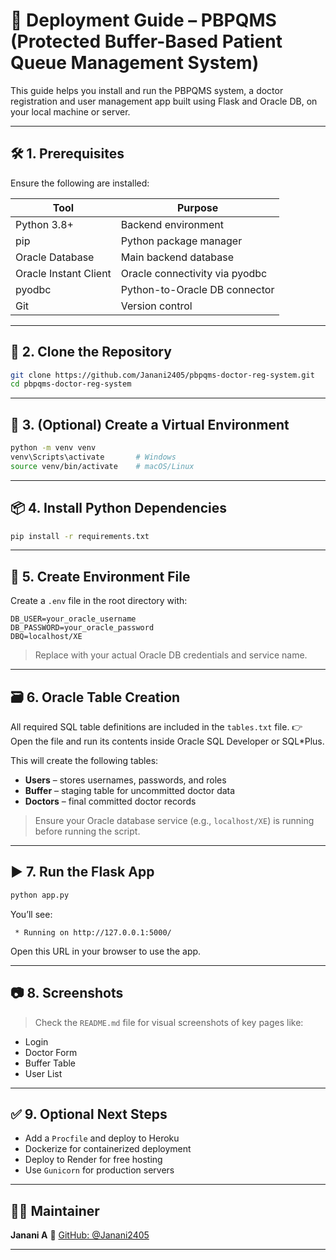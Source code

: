 # 🚀 Deployment Guide – PBPQMS (Protected Buffer-Based Patient Queue Management System)

This guide helps you install and run the PBPQMS system, a doctor registration and user management app built using Flask and Oracle DB, on your local machine or server.

---

## 🛠️ 1. Prerequisites

Ensure the following are installed:

| Tool                  | Purpose                            |
|-----------------------|-------------------------------------|
| Python 3.8+           | Backend environment                 |
| pip                   | Python package manager              |
| Oracle Database       | Main backend database               |
| Oracle Instant Client | Oracle connectivity via pyodbc      |
| pyodbc                | Python-to-Oracle DB connector       |
| Git                   | Version control                     |

---

## 📁 2. Clone the Repository

```bash
git clone https://github.com/Janani2405/pbpqms-doctor-reg-system.git
cd pbpqms-doctor-reg-system
````

---

## 🧪 3. (Optional) Create a Virtual Environment

```bash
python -m venv venv
venv\Scripts\activate       # Windows
source venv/bin/activate    # macOS/Linux
```

---

## 📦 4. Install Python Dependencies

```bash
pip install -r requirements.txt
```

---

## 🔐 5. Create Environment File

Create a `.env` file in the root directory with:

```env
DB_USER=your_oracle_username
DB_PASSWORD=your_oracle_password
DBQ=localhost/XE
```

> Replace with your actual Oracle DB credentials and service name.

---

## 🗃️ 6. Oracle Table Creation

All required SQL table definitions are included in the `tables.txt` file.
👉 Open the file and run its contents inside Oracle SQL Developer or SQL\*Plus.

This will create the following tables:

* **Users** – stores usernames, passwords, and roles
* **Buffer** – staging table for uncommitted doctor data
* **Doctors** – final committed doctor records

> Ensure your Oracle database service (e.g., `localhost/XE`) is running before running the script.

---

## ▶️ 7. Run the Flask App

```bash
python app.py
```

You’ll see:

```
 * Running on http://127.0.0.1:5000/
```

Open this URL in your browser to use the app.

---

## 📷 8. Screenshots

> Check the `README.md` file for visual screenshots of key pages like:

* Login
* Doctor Form
* Buffer Table
* User List

---

## ✅ 9. Optional Next Steps

* Add a `Procfile` and deploy to Heroku
* Dockerize for containerized deployment
* Deploy to Render for free hosting
* Use `Gunicorn` for production servers

---

## 👩‍💻 Maintainer

**Janani A**
🔗 [GitHub: @Janani2405](https://github.com/Janani2405)

---

